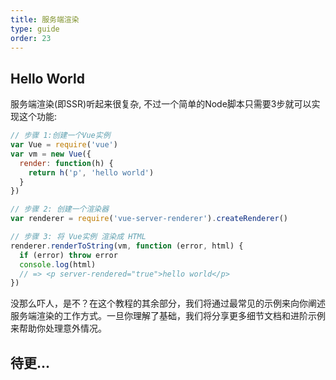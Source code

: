 ```yaml
---
title: 服务端渲染
type: guide
order: 23
---
```


## Hello World

服务端渲染(即SSR)听起来很复杂, 不过一个简单的Node脚本只需要3步就可以实现这个功能:

``` js
// 步骤 1:创建一个Vue实例
var Vue = require('vue')
var vm = new Vue({
  render: function(h) {
    return h('p', 'hello world')
  }
})

// 步骤 2: 创建一个渲染器
var renderer = require('vue-server-renderer').createRenderer()

// 步骤 3: 将 Vue实例 渲染成 HTML
renderer.renderToString(vm, function (error, html) {
  if (error) throw error
  console.log(html)
  // => <p server-rendered="true">hello world</p>
})
```

没那么吓人，是不？在这个教程的其余部分，我们将通过最常见的示例来向你阐述服务端渲染的工作方式。一旦你理解了基础，我们将分享更多细节文档和进阶示例来帮助你处理意外情况。

## 待更...
